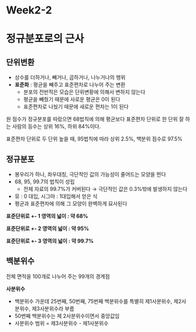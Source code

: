 # Week2-2

# 정규분포로의 근사

## 단위변환

- 상수를 더하거나, 빼거나, 곱하거나, 나누거나의 행위
- **표준화** : 평균을 빼주고 표준편차로 나누어 주는 변환
    - 분포의 전반적은 모습은 단위변황에 의해서 변하지 않는다
    - 평균을 빼줬기 때문에 사로운 평균은 0이 된다
    - 표준편차로 나눴기 때문에 새로운 편차는 1이 된다

원 점수가 정규분포를 따랐으면 68법칙에 의해 평균보다 표준편차 단위로 한 단위 잘 하는 사람의 등수는 상위 16%, 하위 84%이다.

표준편차 단위로 두 단위 높을 때, 95법칙에 따라 상위 2.5%, 백분위 점수로 97.5%

## **정규분포**

- 봉우리가 하나, 좌우대칭, 극단적인 값의 가능성이 줄어드는 모양을 띈다
- 68, 95, 99.7의 법칙이 성립
    - 전체 자료의 99.7%가 커버된다 → 극단적인 값은 0.3%밖에 발생하지 않는다
- 뮤 : 0 대입, 시그마 : 1대입해서 얻은 식
- 평균과 표준편차에 의해 그 모양이 완벽하게 묘사된다

**표준단위로 +- 1 영역의 넓이 : 약 68%**

**표준단위로 +- 2 영역의 넓이 : 약 95%**

**표준단위로 +- 3 영역의 넓이 : 약 99.7%**

## 백분위수

전체 면적을 100개로 나누어 주는 99개의 경계점

**사분위수**

- 백분위수 가운데 25번째, 50번째, 75번째 백분위수를 특별히 제1사분위수, 제2사분위수, 제3사분위수라 부름
- 50번째 백분위수는 제 2사분위수이면서 중앙값임
- 사분위수 범위 = 제3사분위수 - 제1사분위수